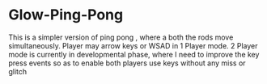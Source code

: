 # Glow-Ping-Pong
This is a simpler version of ping pong , where a both the rods move simultaneously.
Player may arrow keys or WSAD in 1 Player mode.
2 Player mode is currently in developmental phase, where I need to improve the key press events so as to enable both players use keys without any miss or glitch

